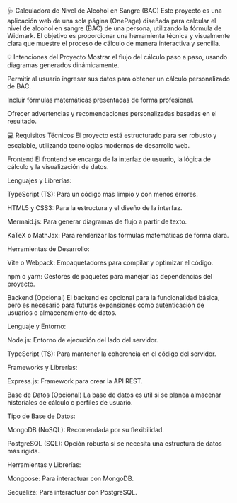 🩺 Calculadora de Nivel de Alcohol en Sangre (BAC)
Este proyecto es una aplicación web de una sola página (OnePage) diseñada para calcular el nivel de alcohol en sangre (BAC) de una persona, utilizando la fórmula de Widmark. El objetivo es proporcionar una herramienta técnica y visualmente clara que muestre el proceso de cálculo de manera interactiva y sencilla.

💡 Intenciones del Proyecto
Mostrar el flujo del cálculo paso a paso, usando diagramas generados dinámicamente.

Permitir al usuario ingresar sus datos para obtener un cálculo personalizado de BAC.

Incluir fórmulas matemáticas presentadas de forma profesional.

Ofrecer advertencias y recomendaciones personalizadas basadas en el resultado.

💻 Requisitos Técnicos
El proyecto está estructurado para ser robusto y escalable, utilizando tecnologías modernas de desarrollo web.

Frontend
El frontend se encarga de la interfaz de usuario, la lógica de cálculo y la visualización de datos.

Lenguajes y Librerías:

TypeScript (TS): Para un código más limpio y con menos errores.

HTML5 y CSS3: Para la estructura y el diseño de la interfaz.

Mermaid.js: Para generar diagramas de flujo a partir de texto.

KaTeX o MathJax: Para renderizar las fórmulas matemáticas de forma clara.

Herramientas de Desarrollo:

Vite o Webpack: Empaquetadores para compilar y optimizar el código.

npm o yarn: Gestores de paquetes para manejar las dependencias del proyecto.

Backend (Opcional)
El backend es opcional para la funcionalidad básica, pero es necesario para futuras expansiones como autenticación de usuarios o almacenamiento de datos.

Lenguaje y Entorno:

Node.js: Entorno de ejecución del lado del servidor.

TypeScript (TS): Para mantener la coherencia en el código del servidor.

Frameworks y Librerías:

Express.js: Framework para crear la API REST.

Base de Datos (Opcional)
La base de datos es útil si se planea almacenar historiales de cálculo o perfiles de usuario.

Tipo de Base de Datos:

MongoDB (NoSQL): Recomendada por su flexibilidad.

PostgreSQL (SQL): Opción robusta si se necesita una estructura de datos más rígida.

Herramientas y Librerías:

Mongoose: Para interactuar con MongoDB.

Sequelize: Para interactuar con PostgreSQL.
